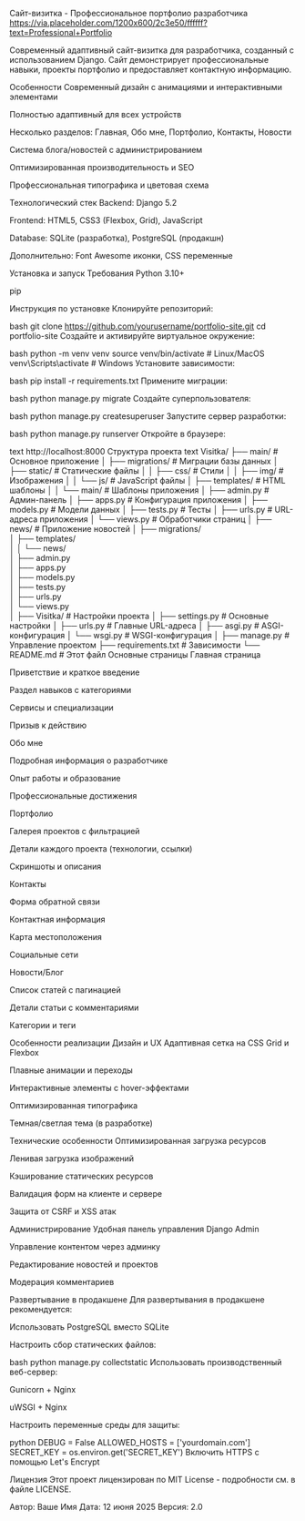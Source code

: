 Сайт-визитка - Профессиональное портфолио разработчика
https://via.placeholder.com/1200x600/2c3e50/ffffff?text=Professional+Portfolio

Современный адаптивный сайт-визитка для разработчика, созданный с использованием Django. Сайт демонстрирует профессиональные навыки, проекты портфолио и предоставляет контактную информацию.

Особенности
Современный дизайн с анимациями и интерактивными элементами

Полностью адаптивный для всех устройств

Несколько разделов: Главная, Обо мне, Портфолио, Контакты, Новости

Система блога/новостей с администрированием

Оптимизированная производительность и SEO

Профессиональная типографика и цветовая схема

Технологический стек
Backend: Django 5.2

Frontend: HTML5, CSS3 (Flexbox, Grid), JavaScript

Database: SQLite (разработка), PostgreSQL (продакшн)

Дополнительно: Font Awesome иконки, CSS переменные

Установка и запуск
Требования
Python 3.10+

pip

Инструкция по установке
Клонируйте репозиторий:

bash
git clone https://github.com/yourusername/portfolio-site.git
cd portfolio-site
Создайте и активируйте виртуальное окружение:

bash
python -m venv venv
source venv/bin/activate  # Linux/MacOS
venv\Scripts\activate     # Windows
Установите зависимости:

bash
pip install -r requirements.txt
Примените миграции:

bash
python manage.py migrate
Создайте суперпользователя:

bash
python manage.py createsuperuser
Запустите сервер разработки:

bash
python manage.py runserver
Откройте в браузере:

text
http://localhost:8000
Структура проекта
text
Visitka/
├── main/                   # Основное приложение
│   ├── migrations/         # Миграции базы данных
│   ├── static/             # Статические файлы
│   │   ├── css/            # Стили
│   │   ├── img/            # Изображения
│   │   └── js/             # JavaScript файлы
│   ├── templates/          # HTML шаблоны
│   │   └── main/           # Шаблоны приложения
│   ├── admin.py            # Админ-панель
│   ├── apps.py             # Конфигурация приложения
│   ├── models.py           # Модели данных
│   ├── tests.py            # Тесты
│   ├── urls.py             # URL-адреса приложения
│   └── views.py            # Обработчики страниц
│
├── news/                   # Приложение новостей
│   ├── migrations/         
│   ├── templates/          
│   │   └── news/           
│   ├── admin.py            
│   ├── apps.py             
│   ├── models.py           
│   ├── tests.py            
│   ├── urls.py             
│   └── views.py            
│
├── Visitka/                # Настройки проекта
│   ├── settings.py         # Основные настройки
│   ├── urls.py             # Главные URL-адреса
│   ├── asgi.py             # ASGI-конфигурация
│   └── wsgi.py             # WSGI-конфигурация
│
├── manage.py               # Управление проектом
├── requirements.txt        # Зависимости
└── README.md               # Этот файл
Основные страницы
Главная страница

Приветствие и краткое введение

Раздел навыков с категориями

Сервисы и специализации

Призыв к действию

Обо мне

Подробная информация о разработчике

Опыт работы и образование

Профессиональные достижения

Портфолио

Галерея проектов с фильтрацией

Детали каждого проекта (технологии, ссылки)

Скриншоты и описания

Контакты

Форма обратной связи

Контактная информация

Карта местоположения

Социальные сети

Новости/Блог

Список статей с пагинацией

Детали статьи с комментариями

Категории и теги

Особенности реализации
Дизайн и UX
Адаптивная сетка на CSS Grid и Flexbox

Плавные анимации и переходы

Интерактивные элементы с hover-эффектами

Оптимизированная типографика

Темная/светлая тема (в разработке)

Технические особенности
Оптимизированная загрузка ресурсов

Ленивая загрузка изображений

Кэширование статических ресурсов

Валидация форм на клиенте и сервере

Защита от CSRF и XSS атак

Администрирование
Удобная панель управления Django Admin

Управление контентом через админку

Редактирование новостей и проектов

Модерация комментариев

Развертывание в продакшене
Для развертывания в продакшене рекомендуется:

Использовать PostgreSQL вместо SQLite

Настроить сбор статических файлов:

bash
python manage.py collectstatic
Использовать производственный веб-сервер:

Gunicorn + Nginx

uWSGI + Nginx

Настроить переменные среды для защиты:

python
DEBUG = False
ALLOWED_HOSTS = ['yourdomain.com']
SECRET_KEY = os.environ.get('SECRET_KEY')
Включить HTTPS с помощью Let's Encrypt

Лицензия
Этот проект лицензирован по MIT License - подробности см. в файле LICENSE.

Автор: Ваше Имя
Дата: 12 июня 2025
Версия: 2.0